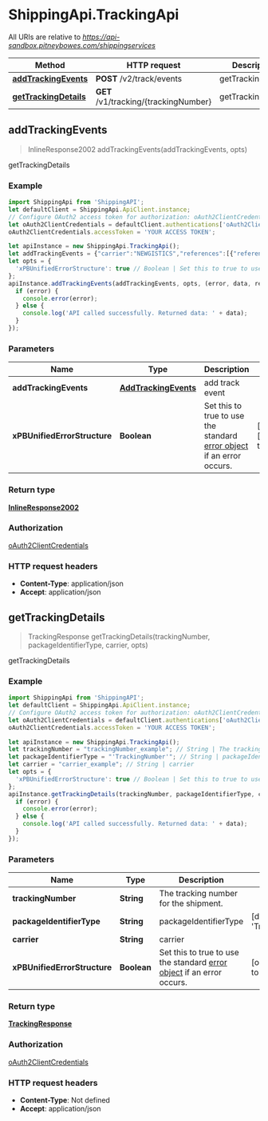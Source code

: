 # ShippingApi.TrackingApi

All URIs are relative to *https://api-sandbox.pitneybowes.com/shippingservices*

Method | HTTP request | Description
------------- | ------------- | -------------
[**addTrackingEvents**](TrackingApi.md#addTrackingEvents) | **POST** /v2/track/events | getTrackingDetails
[**getTrackingDetails**](TrackingApi.md#getTrackingDetails) | **GET** /v1/tracking/{trackingNumber} | getTrackingDetails



## addTrackingEvents

> InlineResponse2002 addTrackingEvents(addTrackingEvents, opts)

getTrackingDetails

### Example

```javascript
import ShippingApi from 'ShippingAPI';
let defaultClient = ShippingApi.ApiClient.instance;
// Configure OAuth2 access token for authorization: oAuth2ClientCredentials
let oAuth2ClientCredentials = defaultClient.authentications['oAuth2ClientCredentials'];
oAuth2ClientCredentials.accessToken = 'YOUR ACCESS TOKEN';

let apiInstance = new ShippingApi.TrackingApi();
let addTrackingEvents = {"carrier":"NEWGISTICS","references":[{"referenceType":"package","referenceValue":"1Z00","events":[{"eventCode":"DPB","carrierEventCode":"DOAC","eventDate":"2020-04-18","eventTime":"12:48:10","eventTimeOffset":"-06:00","eventCity":"Decatur","eventStateOrProvince":"IL","postalCode":"62521","country":"US"}]},{"referenceType":"package","referenceValue":"3Z30","events":[{"eventCode":"DPB","carrierEventCode":"DOAC","eventDate":"2020-04-18","eventTime":"12:50:00","eventTimeOffset":"-06:00","eventCity":"Decatur","eventStateOrProvince":"IL","postalCode":"62521","country":"US"}]}]}; // AddTrackingEvents | add track event
let opts = {
  'xPBUnifiedErrorStructure': true // Boolean | Set this to true to use the standard [error object](https://shipping.pitneybowes.com/reference/error-object.html#standard-error-object) if an error occurs.
};
apiInstance.addTrackingEvents(addTrackingEvents, opts, (error, data, response) => {
  if (error) {
    console.error(error);
  } else {
    console.log('API called successfully. Returned data: ' + data);
  }
});
```

### Parameters


Name | Type | Description  | Notes
------------- | ------------- | ------------- | -------------
 **addTrackingEvents** | [**AddTrackingEvents**](AddTrackingEvents.md)| add track event | 
 **xPBUnifiedErrorStructure** | **Boolean**| Set this to true to use the standard [error object](https://shipping.pitneybowes.com/reference/error-object.html#standard-error-object) if an error occurs. | [optional] [default to true]

### Return type

[**InlineResponse2002**](InlineResponse2002.md)

### Authorization

[oAuth2ClientCredentials](../README.md#oAuth2ClientCredentials)

### HTTP request headers

- **Content-Type**: application/json
- **Accept**: application/json


## getTrackingDetails

> TrackingResponse getTrackingDetails(trackingNumber, packageIdentifierType, carrier, opts)

getTrackingDetails

### Example

```javascript
import ShippingApi from 'ShippingAPI';
let defaultClient = ShippingApi.ApiClient.instance;
// Configure OAuth2 access token for authorization: oAuth2ClientCredentials
let oAuth2ClientCredentials = defaultClient.authentications['oAuth2ClientCredentials'];
oAuth2ClientCredentials.accessToken = 'YOUR ACCESS TOKEN';

let apiInstance = new ShippingApi.TrackingApi();
let trackingNumber = "trackingNumber_example"; // String | The tracking number for the shipment.
let packageIdentifierType = "'TrackingNumber'"; // String | packageIdentifierType
let carrier = "carrier_example"; // String | carrier
let opts = {
  'xPBUnifiedErrorStructure': true // Boolean | Set this to true to use the standard [error object](https://shipping.pitneybowes.com/reference/error-object.html#standard-error-object) if an error occurs.
};
apiInstance.getTrackingDetails(trackingNumber, packageIdentifierType, carrier, opts, (error, data, response) => {
  if (error) {
    console.error(error);
  } else {
    console.log('API called successfully. Returned data: ' + data);
  }
});
```

### Parameters


Name | Type | Description  | Notes
------------- | ------------- | ------------- | -------------
 **trackingNumber** | **String**| The tracking number for the shipment. | 
 **packageIdentifierType** | **String**| packageIdentifierType | [default to &#39;TrackingNumber&#39;]
 **carrier** | **String**| carrier | 
 **xPBUnifiedErrorStructure** | **Boolean**| Set this to true to use the standard [error object](https://shipping.pitneybowes.com/reference/error-object.html#standard-error-object) if an error occurs. | [optional] [default to true]

### Return type

[**TrackingResponse**](TrackingResponse.md)

### Authorization

[oAuth2ClientCredentials](../README.md#oAuth2ClientCredentials)

### HTTP request headers

- **Content-Type**: Not defined
- **Accept**: application/json

